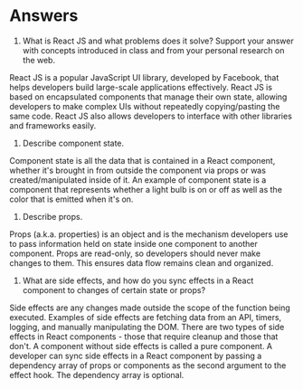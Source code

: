 # Answers

1. What is React JS and what problems does it solve? Support your answer with concepts introduced in class and from your personal research on the web.

React JS is a popular JavaScript UI library, developed by Facebook, that helps developers build large-scale applications effectively. React JS is based on encapsulated components that manage their own state, allowing developers to make complex UIs without repeatedly copying/pasting the same code. React JS also allows developers to interface with other libraries and frameworks easily. 

1. Describe component state.

Component state is all the data that is contained in a React component, whether it's brought in from outside the component via props or was created/manipulated inside of it. An example of component state is a component that represents whether a light bulb is on or off as well as the color that is emitted when it's on.

1. Describe props.

Props (a.k.a. properties) is an object and is the mechanism developers use to pass information held on state inside one component to another component. Props are read-only, so developers should never make changes to them. This ensures data flow remains clean and organized.

1. What are side effects, and how do you sync effects in a React component to changes of certain state or props?

Side effects are any changes made outside the scope of the function being executed. Examples of side effects are fetching data from an API, timers, logging, and manually manipulating the DOM. There are two types of side effects in React components - those that require cleanup and those that don't. A component without side effects is called a pure component. A developer can sync side effects in a React component by passing a dependency array of props or components as the second argument to the effect hook. The dependency array is optional. 
